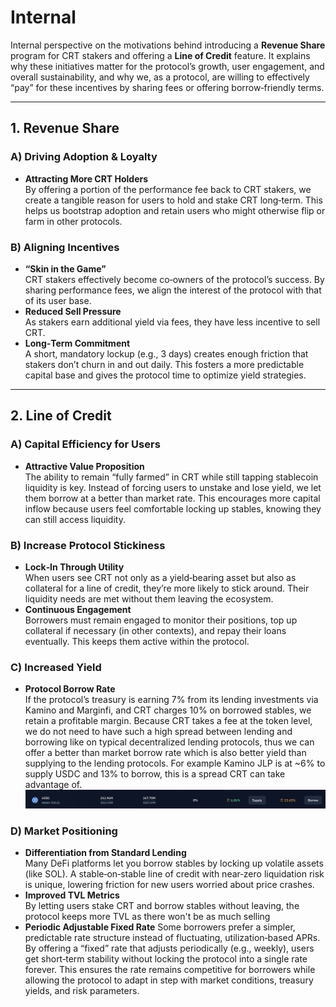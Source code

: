 # Internal 

Internal perspective on the motivations behind introducing a **Revenue Share** program for CRT stakers and offering a **Line of Credit** feature. It explains why these initiatives matter for the protocol’s growth, user engagement, and overall sustainability, and why we, as a protocol, are willing to effectively “pay” for these incentives by sharing fees or offering borrow‐friendly terms.

---

## 1. Revenue Share

### A) Driving Adoption & Loyalty
- **Attracting More CRT Holders**  
  By offering a portion of the performance fee back to CRT stakers, we create a tangible reason for users to hold and stake CRT long‐term. This helps us bootstrap adoption and retain users who might otherwise flip or farm in other protocols.  

### B) Aligning Incentives
- **“Skin in the Game”**  
  CRT stakers effectively become co‐owners of the protocol’s success. By sharing performance fees, we align the interest of the protocol with that of its user base.  
- **Reduced Sell Pressure**  
  As stakers earn additional yield via fees, they have less incentive to sell CRT.
- **Long‐Term Commitment**  
  A short, mandatory lockup (e.g., 3 days) creates enough friction that stakers don’t churn in and out daily. This fosters a more predictable capital base and gives the protocol time to optimize yield strategies.  

---

## 2. Line of Credit

### A) Capital Efficiency for Users
- **Attractive Value Proposition**  
  The ability to remain “fully farmed” in CRT while still tapping stablecoin liquidity is key. Instead of forcing users to unstake and lose yield, we let them borrow at a better than market rate. This encourages more capital inflow because users feel comfortable locking up stables, knowing they can still access liquidity.

### B) Increase Protocol Stickiness
- **Lock‐In Through Utility**  
  When users see CRT not only as a yield‐bearing asset but also as collateral for a line of credit, they’re more likely to stick around. Their liquidity needs are met without them leaving the ecosystem.  
- **Continuous Engagement**  
  Borrowers must remain engaged to monitor their positions, top up collateral if necessary (in other contexts), and repay their loans eventually. This keeps them active within the protocol.

### C) Increased Yield
- **Protocol Borrow Rate**  
  If the protocol’s treasury is earning 7% from its lending investments via Kamino and Marginfi, and CRT charges 10% on borrowed stables, we retain a profitable margin. Because CRT takes a fee at the token level, we do not need to have such a high spread between lending and borrowing like on typical decentralized lending protocols, thus we can offer a better than market borrow rate which is also better yield than supplying to the lending protocols. For example Kamino JLP is at ~6% to supply USDC and 13% to borrow, this is a spread CRT can take advantage of.
![Kamino USDC](./kamino-usdc.png)

### D) Market Positioning
- **Differentiation from Standard Lending**  
  Many DeFi platforms let you borrow stables by locking up volatile assets (like SOL). A stable‐on‐stable line of credit with near‐zero liquidation risk is unique, lowering friction for new users worried about price crashes. 
- **Improved TVL Metrics**  
  By letting users stake CRT and borrow stables without leaving, the protocol keeps more TVL as there won't be as much selling
- **Periodic Adjustable Fixed Rate**
  Some borrowers prefer a simpler, predictable rate structure instead of fluctuating, utilization‐based APRs. By offering a “fixed” rate that adjusts periodically (e.g., weekly), users get short‐term stability without locking the protocol into a single rate forever. This ensures the rate remains competitive for borrowers while allowing the protocol to adapt in step with market conditions, treasury yields, and risk parameters.
